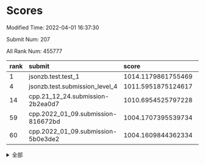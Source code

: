 # Scores

Modified Time: 2022-04-01 16:37:30

Submit Num: 207

All Rank Num: 455777

| rank |               submit               |       score        |       sigma        | pk_num |
| :--- | :--------------------------------- | :----------------- | :----------------- | :----- |
| 1    | jsonzb.test.test_1                 | 1014.1179861755469 | 0.8304997571465476 | 8804   |
| 4    | jsonzb.test.submission_level_4     | 1011.5951875124617 | 0.8028007003794565 | 8809   |
| 14   | cpp.21_12_24.submission-2b2ea0d7   | 1010.6954525797228 | 0.7745701441695049 | 8811   |
| 59   | cpp.2022_01_09.submission-816672bd | 1004.1707395539734 | 0.714344591577325  | 8814   |
| 60   | cpp.2022_01_09.submission-5b0e3de2 | 1004.1609844362334 | 0.7222307311784929 | 8807   |


<details>
<summary>全部</summary>

| rank |                 submit                 |       score        |       sigma        | pk_num |
| :--- | :------------------------------------- | :----------------- | :----------------- | :----- |
| 1    | jsonzb.test.test_1                     | 1014.1179861755469 | 0.8304997571465476 | 8804   |
| 2    | gobigger.level_3.submission_level_3_13 | 1012.1528657940537 | 0.7925417092756234 | 8806   |
| 3    | gobigger.level_3.submission_level_3_41 | 1011.6403044571466 | 0.773276433756313  | 8811   |
| 4    | jsonzb.test.submission_level_4         | 1011.5951875124617 | 0.8028007003794565 | 8809   |
| 5    | gobigger.level_3.submission_level_3_26 | 1011.5190049203948 | 0.8043406094318251 | 8809   |
| 6    | gobigger.level_3.submission_level_3_47 | 1011.1085078098744 | 0.761052994373755  | 8808   |
| 7    | gobigger.level_3.submission_level_3_38 | 1011.0906187560638 | 0.7473035123691438 | 8807   |
| 8    | gobigger.level_3.submission_level_3_39 | 1011.0505881525427 | 0.768637552446938  | 8808   |
| 9    | gobigger.level_3.submission_level_3_1  | 1010.9630060739537 | 0.7996674482418801 | 8812   |
| 10   | gobigger.level_3.submission_level_3_48 | 1010.8718007873315 | 0.7545091387645319 | 8803   |
| 11   | gobigger.level_3.submission_level_3_36 | 1010.7853595499054 | 0.7922041226655527 | 8808   |
| 12   | gobigger.level_3.submission_level_3_16 | 1010.7294524334296 | 0.7807548031753971 | 8809   |
| 13   | gobigger.level_3.submission_level_3_0  | 1010.7121118418935 | 0.7676316651391802 | 8807   |
| 14   | cpp.21_12_24.submission-2b2ea0d7       | 1010.6954525797228 | 0.7745701441695049 | 8811   |
| 15   | gobigger.level_3.submission_level_3_11 | 1010.6797978553909 | 0.7595295464408773 | 8808   |
| 16   | gobigger.level_3.submission_level_3_7  | 1010.6720878386503 | 0.755602097370846  | 8810   |
| 17   | gobigger.level_3.submission_level_3_9  | 1010.5998436566188 | 0.7390178056906989 | 8807   |
| 18   | gobigger.level_3.submission_level_3_5  | 1010.5715458181293 | 0.7632559228972384 | 8808   |
| 19   | gobigger.level_3.submission_level_3_20 | 1010.5574245650859 | 0.7375182555556254 | 8809   |
| 20   | gobigger.level_3.submission_level_3_23 | 1010.5525656089792 | 0.7544135276869254 | 8803   |
| 21   | gobigger.level_3.submission_level_3_35 | 1010.4638016176249 | 0.7500982814458083 | 8808   |
| 22   | gobigger.level_3.submission_level_3_2  | 1010.4428808356861 | 0.7434118904898348 | 8807   |
| 23   | gobigger.level_3.submission_level_3_12 | 1010.4286868116643 | 0.7607431795847466 | 8808   |
| 24   | gobigger.level_3.submission_level_3_4  | 1010.1992703663376 | 0.7413843399597336 | 8812   |
| 25   | gobigger.level_3.submission_level_3_30 | 1010.1670529176856 | 0.7510844140742396 | 8809   |
| 26   | gobigger.level_3.submission_level_3_15 | 1010.0947340101307 | 0.7432747646101309 | 8807   |
| 27   | gobigger.level_3.submission_level_3_6  | 1010.0740724152304 | 0.7774304089585125 | 8808   |
| 28   | gobigger.level_3.submission_level_3_25 | 1010.0427368177001 | 0.7470675637756305 | 8810   |
| 29   | gobigger.level_3.submission_level_3_10 | 1009.942436653932  | 0.7541098646672921 | 8809   |
| 30   | gobigger.level_3.submission_level_3_14 | 1009.9413297345698 | 0.738037631457837  | 8803   |
| 31   | gobigger.level_3.submission_level_3_29 | 1009.8843557623488 | 0.7510167677498157 | 8804   |
| 32   | gobigger.level_3.submission_level_3_45 | 1009.8411625637951 | 0.7489180161653748 | 8807   |
| 33   | gobigger.level_3.submission_level_3_24 | 1009.7936362968288 | 0.7444350530654888 | 8807   |
| 34   | gobigger.level_3.submission_level_3_37 | 1009.7001226835011 | 0.7556297143683779 | 8811   |
| 35   | gobigger.level_3.submission_level_3_32 | 1009.6954075794814 | 0.749927894810882  | 8810   |
| 36   | gobigger.level_3.submission_level_3_3  | 1009.6781070899636 | 0.7651132179883993 | 8808   |
| 37   | gobigger.level_3.submission_level_3_43 | 1009.668388449704  | 0.7683385822933108 | 8809   |
| 38   | gobigger.level_3.submission_level_3_28 | 1009.6026001678139 | 0.749876000442643  | 8811   |
| 39   | gobigger.level_3.submission_level_3_40 | 1009.5860034649428 | 0.7451663100114206 | 8809   |
| 40   | gobigger.level_3.submission_level_3_31 | 1009.5780236708578 | 0.7539516671390343 | 8812   |
| 41   | gobigger.level_3.submission_level_3_21 | 1009.5693551459364 | 0.7333766652042846 | 8807   |
| 42   | gobigger.level_3.submission_level_3_44 | 1009.5127592716676 | 0.7538664188947081 | 8806   |
| 43   | gobigger.level_3.submission_level_3_19 | 1009.4243961324471 | 0.7440203705186749 | 8813   |
| 44   | gobigger.level_3.submission_level_3_27 | 1009.242968541343  | 0.7455282155567137 | 8805   |
| 45   | gobigger.level_3.submission_level_3_22 | 1009.2424731909248 | 0.7430226434625871 | 8809   |
| 46   | gobigger.level_3.submission_level_3_17 | 1009.1685552445514 | 0.7527883027133668 | 8805   |
| 47   | gobigger.level_3.submission_level_3_46 | 1008.9871370396093 | 0.7426159152272013 | 8804   |
| 48   | gobigger.level_3.submission_level_3_8  | 1008.9300960539504 | 0.7463313565080565 | 8809   |
| 49   | gobigger.level_3.submission_level_3_34 | 1008.7298331438096 | 0.7458024151195344 | 8808   |
| 50   | gobigger.level_3.submission_level_3_18 | 1008.4520007447213 | 0.753196748144941  | 8808   |
| 51   | gobigger.level_3.submission_level_3_33 | 1008.3987854462271 | 0.7384732586434339 | 8805   |
| 52   | gobigger.level_3.submission_level_3_49 | 1008.1949116602241 | 0.7529611661971812 | 8804   |
| 53   | gobigger.level_3.submission_level_3_42 | 1007.6867895002514 | 0.7430121437158095 | 8810   |
| 54   | gobigger.level_1.submission_level_1_32 | 1005.224235525357  | 0.7313333033603133 | 8805   |
| 55   | gobigger.level_1.submission_level_1_41 | 1005.073233395508  | 0.7142882771102799 | 8800   |
| 56   | gobigger.level_1.submission_level_1_42 | 1004.4716250502487 | 0.7192767067071255 | 8812   |
| 57   | gobigger.level_1.submission_level_1_34 | 1004.2864001510369 | 0.7126274847517153 | 8809   |
| 58   | gobigger.level_1.submission_level_1_36 | 1004.2195792100058 | 0.7130902544435302 | 8799   |
| 59   | cpp.2022_01_09.submission-816672bd     | 1004.1707395539734 | 0.714344591577325  | 8814   |
| 60   | cpp.2022_01_09.submission-5b0e3de2     | 1004.1609844362334 | 0.7222307311784929 | 8807   |
| 61   | gobigger.level_1.submission_level_1_47 | 1004.1475240576416 | 0.7400365833715183 | 8808   |
| 62   | gobigger.level_1.submission_level_1_43 | 1004.0607953837248 | 0.7154482078683515 | 8814   |
| 63   | gobigger.level_1.submission_level_1_13 | 1004.0467600193547 | 0.7160238480460379 | 8804   |
| 64   | gobigger.level_1.submission_level_1_38 | 1004.0401872217661 | 0.7118757191896183 | 8808   |
| 65   | gobigger.level_1.submission_level_1_20 | 1004.0092121776235 | 0.7134016066169968 | 8807   |
| 66   | gobigger.level_1.submission_level_1_24 | 1004.0052557404814 | 0.726162375951269  | 8811   |
| 67   | gobigger.level_1.submission_level_1_25 | 1003.979103833784  | 0.7137986112107991 | 8806   |
| 68   | gobigger.level_1.submission_level_1_8  | 1003.9748355356886 | 0.7354702168980304 | 8809   |
| 69   | gobigger.level_1.submission_level_1_1  | 1003.9184595340647 | 0.7419419407673813 | 8810   |
| 70   | gobigger.level_1.submission_level_1_35 | 1003.8923414413772 | 0.7125403171117785 | 8809   |
| 71   | gobigger.level_1.submission_level_1_0  | 1003.87232936346   | 0.7142864018339431 | 8809   |
| 72   | gobigger.level_1.submission_level_1_7  | 1003.7889956429825 | 0.7170194554103048 | 8809   |
| 73   | gobigger.level_1.submission_level_1_22 | 1003.7507787516893 | 0.7298610543922222 | 8807   |
| 74   | gobigger.level_1.submission_level_1_14 | 1003.7500126140492 | 0.7169082616577414 | 8803   |
| 75   | gobigger.level_1.submission_level_1_46 | 1003.6603441448066 | 0.7191171558654557 | 8807   |
| 76   | gobigger.level_1.submission_level_1_2  | 1003.6284500675187 | 0.7156933635534766 | 8806   |
| 77   | gobigger.level_1.submission_level_1_29 | 1003.6215100083801 | 0.7067862482109125 | 8813   |
| 78   | gobigger.level_1.submission_level_1_28 | 1003.5963854819602 | 0.7122015667514016 | 8810   |
| 79   | gobigger.level_1.submission_level_1_17 | 1003.5376045974937 | 0.7183505908636654 | 8810   |
| 80   | gobigger.level_1.submission_level_1_33 | 1003.4614908809457 | 0.7205003049227041 | 8809   |
| 81   | gobigger.level_1.submission_level_1_49 | 1003.4515302666794 | 0.7163849395891249 | 8808   |
| 82   | gobigger.level_1.submission_level_1_30 | 1003.4434660070517 | 0.7120019308211812 | 8807   |
| 83   | gobigger.level_1.submission_level_1_23 | 1003.4219869417905 | 0.7094415595745693 | 8807   |
| 84   | gobigger.level_1.submission_level_1_3  | 1003.3884841668934 | 0.725242798811694  | 8809   |
| 85   | gobigger.level_1.submission_level_1_16 | 1003.3548182020651 | 0.7096253199441889 | 8805   |
| 86   | gobigger.level_1.submission_level_1_21 | 1003.2672631192619 | 0.7258217857939895 | 8809   |
| 87   | gobigger.level_1.submission_level_1_40 | 1003.2417469208672 | 0.7209904876500414 | 8809   |
| 88   | gobigger.level_1.submission_level_1_26 | 1003.1922025839443 | 0.7175497973087819 | 8806   |
| 89   | gobigger.level_1.submission_level_1_6  | 1003.1400110731694 | 0.7143056151383157 | 8807   |
| 90   | gobigger.level_1.submission_level_1_44 | 1003.1345439879183 | 0.7213176386582588 | 8805   |
| 91   | gobigger.level_1.submission_level_1_27 | 1003.1304299270009 | 0.7149523853290605 | 8803   |
| 92   | gobigger.level_1.submission_level_1_15 | 1003.0781865081617 | 0.7109485358534222 | 8805   |
| 93   | gobigger.level_1.submission_level_1_9  | 1003.0255751868567 | 0.7089659951561382 | 8803   |
| 94   | gobigger.level_1.submission_level_1_31 | 1002.9793632715831 | 0.7078506797722417 | 8807   |
| 95   | gobigger.level_1.submission_level_1_18 | 1002.9526531354396 | 0.7126393313536614 | 8808   |
| 96   | gobigger.level_1.submission_level_1_5  | 1002.8805793984524 | 0.7128330552211923 | 8808   |
| 97   | gobigger.level_1.submission_level_1_4  | 1002.8209132889423 | 0.7001062969266092 | 8805   |
| 98   | gobigger.level_1.submission_level_1_37 | 1002.6836955486347 | 0.725479358586757  | 8805   |
| 99   | gobigger.level_1.submission_level_1_45 | 1002.5354838603062 | 0.7132792727347255 | 8809   |
| 100  | gobigger.level_1.submission_level_1_48 | 1002.4796888152971 | 0.7017249770140218 | 8802   |
| 101  | gobigger.level_1.submission_level_1_39 | 1002.3826836895013 | 0.714381754268005  | 8803   |
| 102  | gobigger.level_1.submission_level_1_12 | 1002.3656340036155 | 0.7271686156399433 | 8812   |
| 103  | gobigger.level_1.submission_level_1_11 | 1002.0881731741307 | 0.7211511937739179 | 8805   |
| 104  | gobigger.level_1.submission_level_1_19 | 1002.0192974987528 | 0.7227813785255776 | 8808   |
| 105  | gobigger.level_1.submission_level_1_10 | 1002.0139335263361 | 0.7078399040759046 | 8806   |
| 106  | gobigger.random.submission_random_48   | 996.907397867906   | 0.7143428120488292 | 8811   |
| 107  | gobigger.random.submission_random_7    | 996.8899532758508  | 0.7210401827650982 | 8806   |
| 108  | gobigger.random.submission_random_6    | 996.8899321513638  | 0.7120067352067475 | 8809   |
| 109  | gobigger.random.submission_random_25   | 996.8720127772094  | 0.721899087642133  | 8808   |
| 110  | gobigger.random.submission_random_47   | 996.7810213195415  | 0.706789582871294  | 8810   |
| 111  | gobigger.random.submission_random_39   | 996.7556349423727  | 0.7172926057126842 | 8810   |
| 112  | gobigger.random.submission_random_22   | 996.7429681791872  | 0.7082843444485979 | 8804   |
| 113  | gobigger.random.submission_random_31   | 996.7049657795887  | 0.7039502656768063 | 8810   |
| 114  | gobigger.random.submission_random_19   | 996.6769045223325  | 0.7101263318924266 | 8808   |
| 115  | gobigger.random.submission_random_27   | 996.6231694947962  | 0.7107352846435476 | 8804   |
| 116  | gobigger.random.submission_random_35   | 996.6191070550113  | 0.7044024650992529 | 8810   |
| 117  | gobigger.random.submission_random_32   | 996.5621657529276  | 0.7172203460404563 | 8807   |
| 118  | gobigger.random.submission_random_49   | 996.4711252500063  | 0.6966851820190967 | 8806   |
| 119  | gobigger.random.submission_random_16   | 996.4574334255565  | 0.7141295137255876 | 8812   |
| 120  | gobigger.random.submission_random_13   | 996.4047203157168  | 0.7128018634308089 | 8803   |
| 121  | gobigger.random.submission_random_46   | 996.3742424272868  | 0.7162037845448939 | 8805   |
| 122  | gobigger.random.submission_random_9    | 996.3665316247555  | 0.7123363484039069 | 8805   |
| 123  | gobigger.random.submission_random_0    | 996.3664733228271  | 0.7086065330176482 | 8808   |
| 124  | gobigger.random.submission_random_29   | 996.2834585000262  | 0.7194470319280508 | 8808   |
| 125  | gobigger.random.submission_random_2    | 996.2662182182922  | 0.716072626273763  | 8809   |
| 126  | gobigger.random.submission_random_10   | 996.2516489617954  | 0.7295162250645374 | 8805   |
| 127  | gobigger.random.submission_random_42   | 996.0957274565131  | 0.7172728467153809 | 8808   |
| 128  | gobigger.random.submission_random_5    | 996.0657492154733  | 0.7293996994728535 | 8807   |
| 129  | gobigger.random.submission_random_40   | 996.0370867845456  | 0.7317951955868403 | 8810   |
| 130  | gobigger.random.submission_random_26   | 996.0310048729335  | 0.6915319669310015 | 8807   |
| 131  | gobigger.random.submission_random_43   | 995.9945258598873  | 0.7075896202178367 | 8805   |
| 132  | gobigger.random.submission_random_30   | 995.984742676031   | 0.7220586604785928 | 8807   |
| 133  | gobigger.random.submission_random_21   | 995.9805525733383  | 0.7163373475701968 | 8806   |
| 134  | gobigger.random.submission_random_38   | 995.8930083814407  | 0.7016093155822447 | 8802   |
| 135  | gobigger.random.submission_random_15   | 995.8854303225081  | 0.7032334511814351 | 8801   |
| 136  | gobigger.random.submission_random_12   | 995.8535748779326  | 0.7095412326022996 | 8809   |
| 137  | gobigger.random.submission_random_45   | 995.8496011620989  | 0.7111165261085033 | 8806   |
| 138  | gobigger.random.submission_random_18   | 995.8435658929317  | 0.7073186172182628 | 8806   |
| 139  | gobigger.random.submission_random_37   | 995.8365000653844  | 0.7203940240342452 | 8806   |
| 140  | gobigger.random.submission_random_11   | 995.8350457494471  | 0.6995848300139071 | 8810   |
| 141  | gobigger.random.submission_random_1    | 995.818136068715   | 0.7083392901715464 | 8808   |
| 142  | gobigger.random.submission_random_36   | 995.7589298231582  | 0.7100361414275483 | 8804   |
| 143  | gobigger.random.submission_random_28   | 995.6644262688852  | 0.7224751875197031 | 8804   |
| 144  | gobigger.random.submission_random_44   | 995.643275587498   | 0.7162217172948145 | 8810   |
| 145  | gobigger.random.submission_random_20   | 995.625446804651   | 0.7122080348100294 | 8809   |
| 146  | gobigger.random.submission_random_17   | 995.6100915988102  | 0.7047772208546372 | 8801   |
| 147  | gobigger.random.submission_random_34   | 995.5146072804763  | 0.7174749439011906 | 8806   |
| 148  | gobigger.random.submission_random_23   | 995.4451660774008  | 0.7144570921065444 | 8802   |
| 149  | gobigger.random.submission_random_4    | 995.413942320261   | 0.698673910503731  | 8807   |
| 150  | gobigger.random.submission_random_24   | 995.3586172551076  | 0.7119942682124855 | 8804   |
| 151  | gobigger.random.submission_random_8    | 995.3510434944269  | 0.7232472387165081 | 8805   |
| 152  | gobigger.random.submission_random_33   | 995.3058791541017  | 0.7073308080544592 | 8803   |
| 153  | gobigger.random.submission_random_41   | 995.2112860660583  | 0.7091852047595205 | 8808   |
| 154  | gobigger.random.submission_random_3    | 995.0258293759769  | 0.7129200710795843 | 8812   |
| 155  | gobigger.random.submission_random_14   | 994.9549805874468  | 0.7100442986839116 | 8806   |
| 156  | gobigger.level_2.submission_level_2_6  | 994.6883816658815  | 0.7453405881820457 | 8805   |
| 157  | gobigger.level_2.submission_level_2_48 | 993.918630808583   | 0.722120955599199  | 8804   |
| 158  | gobigger.level_2.submission_level_2_31 | 993.5912370469443  | 0.7272738436092666 | 8810   |
| 159  | gobigger.level_2.submission_level_2_39 | 993.4381658082449  | 0.7322389785262695 | 8802   |
| 160  | gobigger.level_2.submission_level_2_20 | 993.1794988672218  | 0.7341366277334306 | 8798   |
| 161  | gobigger.level_2.submission_level_2_14 | 993.1414438788632  | 0.7407059280935181 | 8808   |
| 162  | gobigger.level_2.submission_level_2_47 | 993.1124226815568  | 0.7527926119318672 | 8808   |
| 163  | gobigger.level_2.submission_level_2_35 | 993.0586478060743  | 0.7398261803677529 | 8805   |
| 164  | gobigger.level_2.submission_level_2_25 | 993.0128496964338  | 0.7485354617263147 | 8811   |
| 165  | gobigger.level_2.submission_level_2_8  | 992.969452947603   | 0.7372689644896728 | 8808   |
| 166  | gobigger.level_2.submission_level_2_44 | 992.933728051743   | 0.7308780526778029 | 8808   |
| 167  | gobigger.level_2.submission_level_2_33 | 992.8828109383302  | 0.753228574548097  | 8807   |
| 168  | gobigger.level_2.submission_level_2_29 | 992.7363669552028  | 0.7451771619378786 | 8807   |
| 169  | gobigger.level_2.submission_level_2_38 | 992.6220667074963  | 0.7280422457732149 | 8810   |
| 170  | gobigger.level_2.submission_level_2_27 | 992.6121708720271  | 0.7416697665054501 | 8810   |
| 171  | gobigger.level_2.submission_level_2_7  | 992.4544156855596  | 0.7323012089414488 | 8810   |
| 172  | gobigger.level_2.submission_level_2_21 | 992.3871544231922  | 0.7373962999528906 | 8803   |
| 173  | gobigger.level_2.submission_level_2_4  | 992.3805382091293  | 0.7635620792866438 | 8805   |
| 174  | gobigger.level_2.submission_level_2_3  | 992.3744616366448  | 0.7323681919431174 | 8810   |
| 175  | gobigger.level_2.submission_level_2_36 | 992.3709108988207  | 0.7335923744717261 | 8805   |
| 176  | gobigger.level_2.submission_level_2_40 | 992.3539931585578  | 0.7354636446607009 | 8807   |
| 177  | gobigger.level_2.submission_level_2_24 | 992.2395099047911  | 0.7337089167042249 | 8808   |
| 178  | gobigger.level_2.submission_level_2_10 | 992.1706331995896  | 0.7541475935615903 | 8806   |
| 179  | gobigger.level_2.submission_level_2_42 | 992.1696204587972  | 0.7388694005213738 | 8808   |
| 180  | gobigger.level_2.submission_level_2_46 | 992.1241561209689  | 0.7512769936330271 | 8805   |
| 181  | gobigger.level_2.submission_level_2_43 | 991.9358704318531  | 0.750442947173335  | 8806   |
| 182  | gobigger.level_2.submission_level_2_30 | 991.9085900386117  | 0.7542881398091257 | 8810   |
| 183  | gobigger.level_2.submission_level_2_2  | 991.8203435819718  | 0.7323941723119612 | 8807   |
| 184  | gobigger.level_2.submission_level_2_41 | 991.7875688203951  | 0.749790731236064  | 8808   |
| 185  | gobigger.level_2.submission_level_2_34 | 991.7370833234841  | 0.7559818676910124 | 8811   |
| 186  | gobigger.level_2.submission_level_2_23 | 991.7178521121356  | 0.745206667852973  | 8810   |
| 187  | gobigger.level_2.submission_level_2_17 | 991.6812093781925  | 0.735881731968053  | 8804   |
| 188  | gobigger.level_2.submission_level_2_45 | 991.5819217210083  | 0.7557739721554361 | 8810   |
| 189  | gobigger.level_2.submission_level_2_37 | 991.5045782632299  | 0.7419347529083915 | 8809   |
| 190  | gobigger.level_2.submission_level_2_32 | 991.4277379717817  | 0.759846752659388  | 8808   |
| 191  | gobigger.level_2.submission_level_2_13 | 991.3370686716387  | 0.7436487331782693 | 8809   |
| 192  | gobigger.level_2.submission_level_2_16 | 991.3096989525465  | 0.7510157497239643 | 8810   |
| 193  | gobigger.level_2.submission_level_2_18 | 991.2938482786129  | 0.7418341426615487 | 8810   |
| 194  | gobigger.level_2.submission_level_2_22 | 991.2927189458233  | 0.7432421964312248 | 8808   |
| 195  | gobigger.level_2.submission_level_2_19 | 991.2023165785233  | 0.767114093079701  | 8807   |
| 196  | gobigger.level_2.submission_level_2_11 | 991.1678208535913  | 0.7615002185645358 | 8806   |
| 197  | gobigger.level_2.submission_level_2_28 | 991.0576101084412  | 0.7477008058532054 | 8804   |
| 198  | gobigger.level_2.submission_level_2_15 | 990.96275751341    | 0.7527415249062046 | 8807   |
| 199  | gobigger.level_2.submission_level_2_1  | 990.9289352247787  | 0.7522843215873655 | 8809   |
| 200  | gobigger.level_2.submission_level_2_26 | 990.8908229075329  | 0.7623378156754131 | 8811   |
| 201  | gobigger.level_2.submission_level_2_5  | 990.5056337372811  | 0.7633473608879925 | 8804   |
| 202  | gobigger.level_2.submission_level_2_12 | 990.3141007029551  | 0.7684915536247763 | 8805   |
| 203  | gobigger.level_2.submission_level_2_9  | 990.1163360268079  | 0.759028935175942  | 8808   |
| 204  | gobigger.level_2.submission_level_2_0  | 989.4966913934987  | 0.781078926461474  | 8804   |
| 205  | gobigger.level_2.submission_level_2_49 | 988.7461894039157  | 0.7984981518005106 | 8805   |
| 206  | gobigger.none.submission_none_0        | 976.2215382895051  | 1.4004721754247167 | 8807   |
| 207  | gobigger.none.submission_none_1        | 974.671857122043   | 1.6807829159235474 | 8814   |

</details>